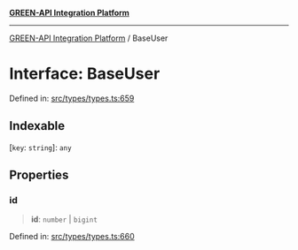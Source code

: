 [**GREEN-API Integration Platform**](../README.md)

***

[GREEN-API Integration Platform](../globals.md) / BaseUser

# Interface: BaseUser

Defined in: [src/types/types.ts:659](https://github.com/green-api/greenapi-integration/blob/20ab1c18eae4ff2cd48cede03d005dd7127abc0b/src/types/types.ts#L659)

## Indexable

\[`key`: `string`\]: `any`

## Properties

### id

> **id**: `number` \| `bigint`

Defined in: [src/types/types.ts:660](https://github.com/green-api/greenapi-integration/blob/20ab1c18eae4ff2cd48cede03d005dd7127abc0b/src/types/types.ts#L660)
